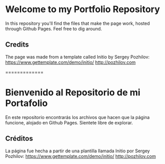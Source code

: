 Welcome to my Portfolio Repository
=============

In this repository you'll find the files that make the page work, hosted through Github Pages.
Feel free to dig around.

Credits
-------
The page was made from a template called Initio by Sergey Pozhilov:
https://www.gettemplate.com/demo/initio/
http://pozhilov.com

=============

Bienvenido al Repositorio de mi Portafolio
=============

En este repositorio encontrarás los archivos que hacen que la página funcione, alojado en Github Pages.
Sientete libre de explorar.

Créditos
-------
La página fue hecha a partir de una plantilla llamada Initio por Sergey Pozhilov:
https://www.gettemplate.com/demo/initio/
http://pozhilov.com
